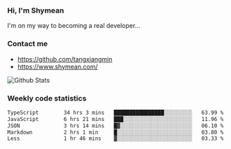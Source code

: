 ### Hi, I'm Shymean

I'm on my way to becoming a real developer...

### Contact me

- <https://github.com/tangxiangmin>
- <https://www.shymean.com/>

![Github Stats](https://github-readme-stats.vercel.app/api?username=tangxiangmin&show_icons=true&theme=dark)


###  Weekly code statistics

<!--START_SECTION:waka-->

```txt
TypeScript        34 hrs 3 mins   ████████████████░░░░░░░░░   63.99 %
JavaScript        6 hrs 21 mins   ███░░░░░░░░░░░░░░░░░░░░░░   11.96 %
JSON              3 hrs 14 mins   █▓░░░░░░░░░░░░░░░░░░░░░░░   06.10 %
Markdown          2 hrs 1 min     █░░░░░░░░░░░░░░░░░░░░░░░░   03.80 %
Less              1 hr 46 mins    ▓░░░░░░░░░░░░░░░░░░░░░░░░   03.33 %
```

<!--END_SECTION:waka-->